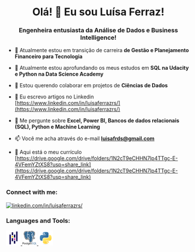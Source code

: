 <h1 align="center">Olá! 👋 Eu sou Luísa Ferraz!</h1>
<h3 align="center">Engenheira entusiasta da Análise de Dados e Business Intelligence!</h3>

- 🔭 Atualmente estou em transição de carreira **de Gestão e Planejamento Financeiro para Tecnologia**

- 🌱 Atualmente estou aprofundando os meus estudos em **SQL na Udacity e Python na Data Science Academy**

- 👯 Estou querendo colaborar em projetos de **Ciências de Dados**

- 📝 Eu escrevo artigos no Linkedin [https://www.linkedin.com/in/luisaferrazrs/](https://www.linkedin.com/in/luisaferrazrs/)

- 💬 Me pergunte sobre **Excel, Power BI, Bancos de dados relacionais (SQL), Python e Machine Learning**

- 📫 Você me acha através do e-mail **luisafrds@gmail.com**

- 📄 Aqui está o meu currículo [https://drive.google.com/drive/folders/1N2cT9eCHHN7lp4TTgc-E-4VFemYZtXS8?usp=share_link](https://drive.google.com/drive/folders/1N2cT9eCHHN7lp4TTgc-E-4VFemYZtXS8?usp=share_link)

<h3 align="left">Connect with me:</h3>
<p align="left">
<a href="https://linkedin.com/in/linkedin.com/in/luisaferrazrs/" target="blank"><img align="center" src="https://raw.githubusercontent.com/rahuldkjain/github-profile-readme-generator/master/src/images/icons/Social/linked-in-alt.svg" alt="linkedin.com/in/luisaferrazrs/" height="30" width="40" /></a>
</p>

<h3 align="left">Languages and Tools:</h3>
<p align="left"> <a href="https://pandas.pydata.org/" target="_blank" rel="noreferrer"> <img src="https://raw.githubusercontent.com/devicons/devicon/2ae2a900d2f041da66e950e4d48052658d850630/icons/pandas/pandas-original.svg" alt="pandas" width="40" height="40"/> </a> <a href="https://www.postgresql.org" target="_blank" rel="noreferrer"> <img src="https://raw.githubusercontent.com/devicons/devicon/master/icons/postgresql/postgresql-original-wordmark.svg" alt="postgresql" width="40" height="40"/> </a> <a href="https://www.python.org" target="_blank" rel="noreferrer"> <img src="https://raw.githubusercontent.com/devicons/devicon/master/icons/python/python-original.svg" alt="python" width="40" height="40"/> </a> </p>


<!---
- 👋 Hi, I’m @LuisaFerrazR!
- 👀 I’m interested in Data Science and Business Intelligence
- 🌱 I’m currently learning SQL
- 💞️ I’m looking to collaborate on ...
- 📫 How to reach me ...

LuisaFerrazR/LuisaFerrazR is a ✨ special ✨ repository because its `README.md` (this file) appears on your GitHub profile.
You can click the Preview link to take a look at your changes.
--->
